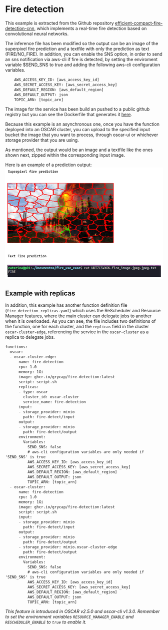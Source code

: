 # Fire detection

This example is extracted from the Github repository
[efficient-compact-fire-detection-cnn](https://github.com/NeelBhowmik/efficient-compact-fire-detection-cnn),
which implements a real-time fire detection based on convolutional neural
networks.

The inference file has been modified so the output can be an image of the
superpixel fire prediction and a textfile with only the prediction as text
(FIRE/NO_FIRE). In addition, you can enable the SNS option, in order to send
an sns notification via aws-cli if fire is detected, by setting the enviroment
variable $SEND_SNS to true and adding the following aws-cli configuration variables.

```
    AWS_ACCESS_KEY_ID: [aws_access_key_id]
    AWS_SECRET_ACCESS_KEY: [aws_secret_access_key]
    AWS_DEFAULT_REGION: [aws_default_region]
    AWS_DEFAULT_OUTPUT: json
    TOPIC_ARN: [topic_arn]
```

The image for the service has been build an pushed to a public github registry
but you can see the Dockerfile that generates it [here](Dockerfile).

Because this example is an asynchronous one, once you have the function
deployed into an OSCAR cluster, you can upload to the specified input bucket
the image that you want to process, through oscar-ui or whichever storage
provider that you are using.

As mentioned, the output would be an image and a textfile like the ones shown
next, zipped within the corresponding input image.

Here is an example of a prediction output:
![Prediction output](readme-images/prediction-output.png)

## Example with replicas

In addition, this example has another function definition file
(`fire_detection_replicas.yaml`) which uses the ReScheduler and Resource
Manager features, where the main cluster can delegate jobs to another when
it is overloaded. As you can see, the file includes two definitions of the
function, one for each cluster, and the `replicas` field in the cluster
`oscar-cluster-edge`, referencing the service in the `oscar-cluster` as a
replica to delegate jobs.

```
functions:
  oscar:
  - oscar-cluster-edge:
      name: fire-detection
      cpu: 1.0
      memory: 1Gi
      image: ghcr.io/grycap/fire-detection:latest
      script: script.sh
      replicas:
      - type: oscar
        cluster_id: oscar-cluster
        service_name: fire-detection
      input:
      - storage_provider: minio
        path: fire-detect/input
      output:
      - storage_provider: minio
        path: fire-detect/output
      environment:
        Variables:
          SEND_SNS: false
          # aws-cli configuration variables are only needed if 'SEND_SNS' is true
          AWS_ACCESS_KEY_ID: [aws_access_key_id]
          AWS_SECRET_ACCESS_KEY: [aws_secret_access_key]
          AWS_DEFAULT_REGION: [aws_default_region]
          AWS_DEFAULT_OUTPUT: json
          TOPIC_ARN: [topic_arn]
  - oscar-cluster:
      name: fire-detection
      cpu: 1.0
      memory: 1Gi
      image: ghcr.io/grycap/fire-detection:latest
      script: script.sh
      input:
      - storage_provider: minio
        path: fire-detect/input
      output:
      - storage_provider: minio
        path: fire-detect/output
      - storage_provider: minio.oscar-cluster-edge
        path: fire-detect/output
      environment:
        Variables:
          SEND_SNS: false
          # aws-cli configuration variables are only needed if 'SEND_SNS' is true
          AWS_ACCESS_KEY_ID: [aws_access_key_id]
          AWS_SECRET_ACCESS_KEY: [aws_secret_access_key]
          AWS_DEFAULT_REGION: [aws_default_region]
          AWS_DEFAULT_OUTPUT: json
          TOPIC_ARN: [topic_arn]
```

*This feature is introduced in OSCAR v2.5.0 and oscar-cli v1.3.0. Remember to
set the environment variables `RESOURCE_MANAGER_ENABLE` and
`RESCHEDULER_ENABLE` to `true` to enable it.*
